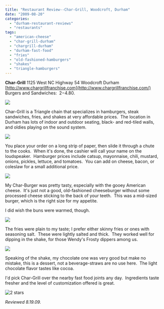 ```yaml
---
title: "Restaurant Review--Char-Grill, Woodcroft, Durham"
date: "2009-08-20"
categories:
  - "durham-restaurant-reviews"
  - "restaurants"
tags:
  - "american-cheese"
  - "char-grill-durham"
  - "chargrill-durham"
  - "durham-fast-food"
  - "fries"
  - "old-fashioned-hamburgers"
  - "shakes"
  - "triangle-hamburgers"
---
```


**Char-Grill** 1125 West NC Highway 54 Woodcroft Durham [http://www.chargrillfranchise.com](http://www.chargrillfranchise.com/) Burgers and Sandwiches:  $2-$4.80.

![](http://www.thegourmez.com/gourmez/photos/chargrill2.jpg)

Char-Grill is a Triangle chain that specializes in hamburgers, steak sandwiches, fries, and shakes at very affordable prices.  The location in Durham has lots of indoor and outdoor seating, black- and red-tiled walls, and oldies playing on the sound system.

![](http://www.thegourmez.com/gourmez/photos/chargrill1.jpg)

You place your order on a long strip of paper, then slide it through a chute to the cooks.  When it's done, the cashier will call your name on the loudspeaker.  Hamburger prices include catsup, mayonnaise, chili, mustard, onions, pickles, lettuce, and tomatoes.  You can add on cheese, bacon, or coleslaw for a small additional price.

![](http://www.thegourmez.com/gourmez/photos/charburger.jpg)

My Char-Burger was pretty tasty, especially with the gooey American cheese.  It's just not a good, old-fashioned cheeseburger without some processed cheese sticking to the back of your teeth.  This was a mid-sized burger, which is the right size for my appetite.

I did wish the buns were warmed, though.

![](http://www.thegourmez.com/gourmez/photos/chargrillfries.jpg)

The fries were plain to my taste; I prefer either skinny fries or ones with seasoning salt.  These were lightly salted and thick.  They worked well for dipping in the shake, for those Wendy's Frosty dippers among us.

![](http://www.thegourmez.com/gourmez/photos/chargrillshake.jpg)

Speaking of the shake, my chocolate one was very good but make no mistake, this is a dessert, not a beverage-straws are no use here.  The light chocolate flavor tastes like cocoa.

I'd pick Char-Grill over the nearby fast food joints any day.  Ingredients taste fresher and the level of customization offered is great.




<div class="caption">

![2 stars](http://s3.amazonaws.com/thegourmez-wpmedia/2009/02/rating_chicken11.gif "rating_chicken11")</div>


_Reviewed 8.19.09._
